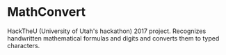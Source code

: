 # MathConvert
HackTheU (University of Utah's hackathon) 2017 project. Recognizes handwritten mathematical formulas and digits and converts them to typed characters.
